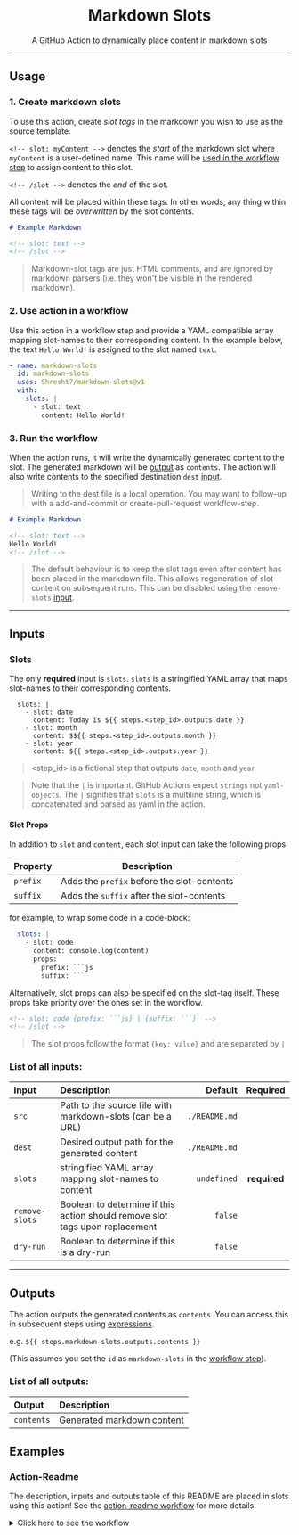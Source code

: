 <h1 align='center'>Markdown Slots</h1>

<p align='center'>
<!-- slot: description  -->
A GitHub Action to dynamically place content in markdown slots
<!-- /slot -->
</p>

---

## Usage

### 1. Create markdown slots

To use this action, create _slot tags_ in the markdown you wish to use as the source template.

`<!-- slot: myContent -->` denotes the _start_ of the markdown slot where `myContent` is a user-defined name. This name will be [used in the workflow step](#2-use-action-in-a-workflow) to assign content to this slot.

`<!-- /slot -->` denotes the _end_ of the slot.

All content will be placed within these tags. In other words, any thing within these tags will be _overwritten_ by the slot contents.

```md
# Example Markdown

<!-- slot: text -->
<!-- /slot -->
```

> Markdown-slot tags are just HTML comments, and are ignored by markdown parsers (i.e. they won't be visible in the rendered markdown).

### 2. Use action in a workflow

Use this action in a workflow step and provide a YAML compatible array mapping slot-names to their corresponding content. In the example below, the text `Hello World!` is assigned to the slot named `text`.

```yaml
- name: markdown-slots
  id: markdown-slots
  uses: Shresht7/markdown-slots@v1
  with:
    slots: |
      - slot: text
        content: Hello World!
```

### 3. Run the workflow

When the action runs, it will write the dynamically generated content to the slot. The generated markdown will be [output](#outputs) as `contents`. The action will also write contents to the specified destination `dest` [input](#inputs).

> Writing to the dest file is a local operation. You may want to follow-up with a add-and-commit or create-pull-request workflow-step.

```md
# Example Markdown

<!-- slot: text -->
Hello World!
<!-- /slot -->
```

> The default behaviour is to keep the slot tags even after content has been placed in the markdown file. This allows regeneration of slot content on subsequent runs. This can be disabled using the `remove-slots` [input](#inputs).

---

## Inputs

### Slots

The only **required** input is `slots`. `slots` is a stringified YAML array that maps slot-names to their corresponding contents.

```
  slots: |
    - slot: date
      content: Today is ${{ steps.<step_id>.outputs.date }}
    - slot: month
      content: $${{ steps.<step_id>.outputs.month }}
    - slot: year
      content: ${{ steps.<step_id>.outputs.year }}
```

> <step_id> is a fictional step that outputs `date`, `month` and `year`

> Note that the `|` is important. GitHub Actions expect `strings` not `yaml-objects`. The `|` signifies that `slots` is a multiline string, which is concatenated and parsed as yaml in the action.

#### Slot Props

In addition to `slot` and `content`, each slot input can take the following props

| Property | Description                                |
| -------- | ------------------------------------------ |
| `prefix` | Adds the `prefix` before the slot-contents |
| `suffix` | Adds the `suffix` after the slot-contents  |

for example, to wrap some code in a code-block:

```yaml
  slots: |
    - slot: code
      content: console.log(content)
      props:
        prefix: ```js
        suffix: ```
```

Alternatively, slot props can also be specified on the slot-tag itself. These props take priority over the ones set in the workflow.

```md
<!-- slot: code {prefix: ```js} | {suffix: ```}  -->
<!-- /slot -->
```

> The slot props follow the format `{key: value}` and are separated by `|`

### List of all inputs:

<!-- slot: inputs  -->
| Input          | Description                                                                  |       Default |   Required   |
| :------------- | :--------------------------------------------------------------------------- | ------------: | :----------: |
| `src`          | Path to the source file with markdown-slots (can be a URL)                   | `./README.md` |              |
| `dest`         | Desired output path for the generated content                                | `./README.md` |              |
| `slots`        | stringified YAML array mapping slot-names to content                         |   `undefined` | **required** |
| `remove-slots` | Boolean to determine if this action should remove slot tags upon replacement |       `false` |              |
| `dry-run`      | Boolean to determine if this is a dry-run                                    |       `false` |              |
<!-- /slot -->

---

## Outputs

The action outputs the generated contents as `contents`. You can access this in subsequent steps using [expressions](https://docs.github.com/en/actions/learn-github-actions/expressions).

e.g. `${{ steps.markdown-slots.outputs.contents }}`

(This assumes you set the `id` as `markdown-slots` in the [workflow step](#2-use-action-in-a-workflow)).

### List of all outputs:

<!-- slot: outputs  -->
| Output     | Description                |
| :--------- | :------------------------- |
| `contents` | Generated markdown content |
<!-- /slot -->

## Examples

### Action-Readme

The description, inputs and outputs table of this README are placed in slots using this action! See the [action-readme workflow](./.github/workflows/action-readme.yml) for more details.

<details>
  <summary>Click here to see the workflow</summary>

  <!-- slot: action-readme-workflow -->
  <!-- /slot -->
</details>